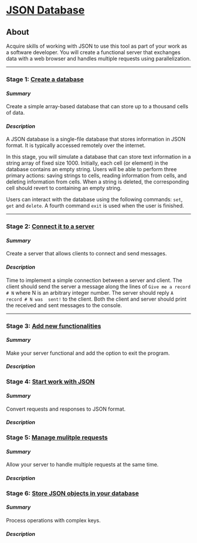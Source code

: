 # [JSON Database](https://hyperskill.org/projects/65)

## About

Acquire skills of working with JSON to use this tool as part of your work as a software developer. You will create a
functional server that exchanges data with a web browser and handles multiple requests using parallelization.

---

### Stage 1: [Create a database](https://hyperskill.org/projects/65/stages/348/implement)

#### _Summary_

Create a simple array-based database that can store up to a thousand cells of data.

#### _Description_

A JSON database is a single-file database that stores information in JSON format. It is typically accessed remotely
over the internet.

In this stage, you will simulate a database that can store text information in a string array of fixed size 1000.
Initially, each cell (or element) in the database contains an empty string. Users will be able to perform three
primary actions: saving strings to cells, reading information from cells, and deleting information from cells. When
a string is deleted, the corresponding cell should revert to containing an empty string.

Users can interact with the database using the following commands: `set`, `get` and `delete`. A fourth command
`exit` is used when the user is finished.

---

### Stage 2: [Connect it to a server](https://hyperskill.org/projects/65/stages/349/implement)

#### _Summary_

Create a server that allows clients to connect and send messages.

#### _Description_

Time to implement a simple connection between a server and client. The client should send the server a message along
the lines of `Give me a record # N` where N is an arbitrary integer number. The server should reply `A record # N was 
sent!` to the client. Both the client and server should print the received and sent messages to the console.

---

### Stage 3: [Add new functionalities](https://hyperskill.org/projects/65/stages/350/implement)

#### _Summary_

Make your server functional and add the option to exit the program.

#### _Description_

### Stage 4: [Start work with JSON](https://hyperskill.org/projects/65/stages/351/implement)

#### _Summary_

Convert requests and responses to JSON format.

#### _Description_

### Stage 5: [Manage mulitple requests](https://hyperskill.org/projects/65/stages/352/implement)

#### _Summary_

Allow your server to handle multiple requests at the same time.

#### _Description_

### Stage 6: [Store JSON objects in your database](https://hyperskill.org/projects/65/stages/353/implement)

#### _Summary_

Process operations with complex keys.

#### _Description_
